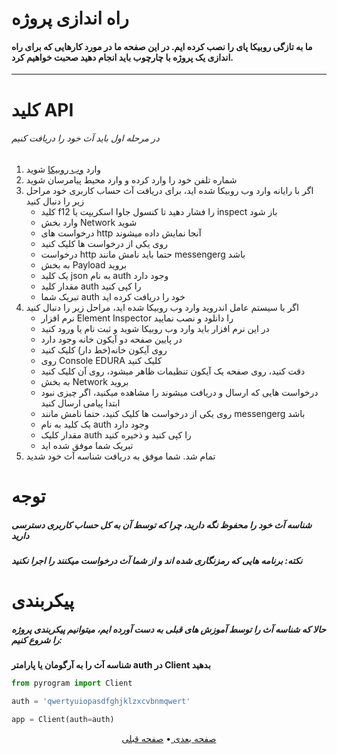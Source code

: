 # راه اندازی پروژه
#### ما به تازگی روبیکا پای را نصب کرده ایم. در این صفحه ما در مورد کارهایی که برای راه اندازی یک پروژه با چارچوب باید انجام دهید صحبت خواهیم کرد.
___
# کلید API
###### در مرحله اول باید آث خود را دریافت کنیم
1. وارد [وب روبیکا](https://web.rubika.ir/) شوید
2. شماره تلفن خود را وارد کرده و وارد محیط پیامرسان شوید
3. اگر با رایانه وارد وب روبیکا شده اید، برای دریافت آث حساب کاربری خود مراحل زیر را دنبال کنید
    - کلید f12 را فشار دهید تا کنسول جاوا اسکریپت یا inspect باز شود
    - وارد بخش Network شوید
    - درخواست های http آنجا نمایش داده میشوند
    - روی یکی از درخواست ها کلیک کنید
    - درخواست http حتما باید نامش مانند messengerg باشد
    - به بخش Payload بروید
    - یک کلید json به نام auth وجود دارد
    - مقدار کلید auth را کپی کنید
    - تبریک شما auth خود را دریافت کرده اید
4. اگر با سیستم عامل اندروید وارد وب روبیکا شده اید، مراحل زیر را دنبال کنید
    - نرم افزار Element Inspector را دانلود و نصب نمایید
    - در این نرم افزار باید وارد وب روبیکا شوید و ثبت نام یا ورود کنید
    - در پایین صفحه دو آیکون خانه وجود دارد
    - روی آیکون خانه(خط دار) کلیک کنید
    - روی Console EDURA کلیک کنید
    - دقت کنید، روی صفحه یک آیکون تنظیمات ظاهر میشود، روی آن کلیک کنید
    - به بخش Network بروید
    - درخواست هایی که ارسال و دریافت میشوند را مشاهده میکنید، اگر چیزی نبود ابتدا پیامی ارسال کنید
    - روی یکی از درخواست ها کلیک کنید، حتما نامش مانند messengerg باشد
    - یک کلید به نام auth وجود دارد
    - مقدار کلیک auth را کپی کنید و ذخیره کنید
    - تبریک شما موفق شده اید
5. تمام شد. شما موفق به دریافت شناسه آث خود شدید
# توجه
##### شناسه آث خود را محفوظ نگه دارید، چرا که توسط آن به کل حساب کاربری دسترسی دارید
##### نکته: برنامه هایی که رمزنگاری شده اند و از شما آث درخواست میکنند را اجرا نکنید
# پیکربندی
##### حالا که شناسه آث را توسط آموزش های قبلی به دست آورده ایم، میتوانیم پیکربندی پروژه را شروع کنیم:
**شناسه آث را به آرگومان یا پارامتر auth در Client بدهید**
```python
from pyrogram import Client

auth = 'qwertyuiopasdfghjklzxcvbnmqwert'

app = Client(auth=auth)
```

<p align="center">
    <a href="https://github.com/shayanheidari01/rubika/blob/master/docs/Authorization.md">
        صفحه بعدی
    </a>
  •
  <a href="https://github.com/shayanheidari01/rubika/blob/master/docs/Install-Guide.md">
        صفحه قبلی
    </a>
</p>
